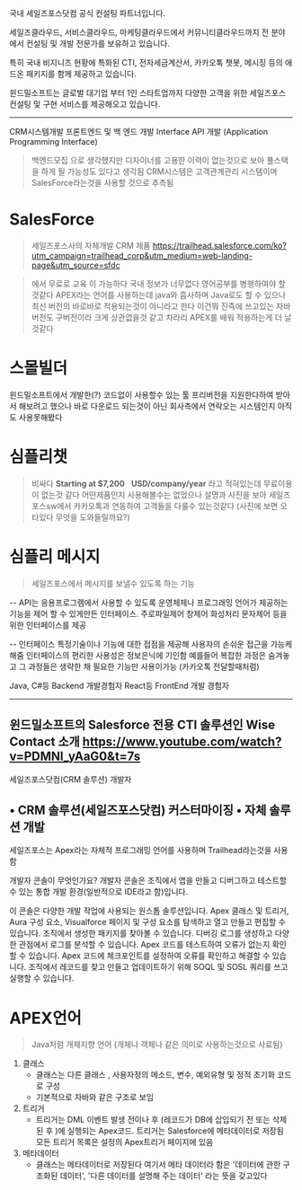 국내 세일즈포스닷컴 공식 컨설팅 파트너입니다.

세일즈클라우드, 서비스클라우드, 마케팅클라우드에서 커뮤니티클라우드까지 전 분야에서 컨설팅 및 개발 전문가를 보유하고 있습니다.

특히 국내 비지니즈 현황에 특화된 CTI, 전자세금계산서, 카카오톡 챗봇, 메시징 등의 애드온 패키지를 함께 제공하고 있습니다.

윈드밀소프트는 글로벌 대기업 부터 1인 스타트업까지
다양한 고객을 위한 세일즈포스 컨설팅 및 구현 서비스를 제공해오고 있습니다.

----------------------------------------------

CRM시스템개발
프론트엔드 및 백 엔드 개발
Interface API 개발
(Application Programming Interface)

> 백엔드모집 으로 생각했지만 디자이너를 고용한 이력이 없는것으로 보아 풀스택을 하게 될 가능성도 있다고 생각됨
> CRM시스템은 고객관계관리 시스템이며 SalesForce라는것을 사용할 것으로 추측됨

# SalesForce

>세일즈포스사의 자체개발 CRM 제품
https://trailhead.salesforce.com/ko?utm_campaign=trailhead_corp&utm_medium=web-landing-page&utm_source=sfdc

>에서 무료로 교육 이 가능하다
>국내 정보가 너무없다 영어공부를 병행하여야 할것같다
>APEX라는 언어를 사용하는데 java와 흡사하며 Java로도 할 수 있으나
>최신 버전의 바로바로 적용되는것이 아니라고 한다
>이건뭐 진즉에 쓰고있는 자바버전도 구버전이라 크게 상관없을것 같고
>차라리 APEX를 배워 적용하는게 더 날것같다


# 스몰빌더
윈드밀소프트에서 개발한(?) 코드없이 사용할수 있는 툴
프리버전을 지원한다하여 받아서 해보려고 했으나
바로 다운로드 되는것이 아닌 회사측에서 연락오는 시스템인지 아직도 사용못해봤다

# 심플리챗
>비싸다
>**Starting at $7,200**   **USD/company/year**
>라고 적혀있는데
>무료이용이 없는것 같다 어떤제품인지 사용해볼수는 없었으나
>설명과 사진을 보아 세일즈포스sw에서 카카오톡과 연동하여
>고객들을 다룰수 있는것같다
>(사진에 보면 오타있다 무엇을 도와들릴까요?)

# 심플리 메시지
> 세일즈포스에서 메시지를 보낼수 있도록 하는 기능



--
API는 응용프로그램에서 사용할 수 있도록 운영체제나 프로그래밍 언어가 제공하는 기능을 제어 할 수 있게만든 인터페이스.
주로파일제어 창제어 화성처리 문자제어 등을 위한 인터페이스를 제공

--
인터페이스
특정기술이나 기능에 대한 접점을 제공해 사용자의 손쉬운 접근을 가능케해줌 인터페이스의 편리한 사용성은 정보은닉에 기인함
예를들어 복잡한 과정은 숨겨놓고 그 과정들은 생략한 채 필요한 기능만 사용이가능 (카카오톡 전달할때처럼)

Java, C#등 Backend 개발경험자
React등 FrontEnd 개발 경험자

----------------------------------------------

윈드밀소프트의 Salesforce 전용 CTI 솔루션인 Wise Contact 소개
https://www.youtube.com/watch?v=PDMNl_yAaG0&t=7s
-----------------------------------------------
세일즈포스닷컴(CRM 솔루션) 개발자

• CRM 솔루션(세일즈포스닷컴) 커스터마이징
• 자체 솔루션 개발
-------------------------------------

세일즈포스는 Apex라는 자체적 프로그래밍 언어를 사용하며
Trailhead라는것을 사용함

개발자 콘솔이 무엇인가요?
개발자 콘솔은 조직에서 앱을 만들고 디버그하고 테스트할 수 있는 통합 개발 환경(일반적으로 IDE라고 함)입니다.

이 콘솔은 다양한 개발 작업에 사용되는 원스톱 솔루션입니다.
Apex 클래스 및 트리거, Aura 구성 요소, Visualforce 페이지 및 구성 요소를 탐색하고 열고 만들고 편집할 수 있습니다.
조직에서 생성한 패키지를 찾아볼 수 있습니다.
디버깅 로그를 생성하고 다양한 관점에서 로그를 분석할 수 있습니다.
Apex 코드를 테스트하여 오류가 없는지 확인할 수 있습니다.
Apex 코드에 체크포인트를 설정하여 오류를 확인하고 해결할 수 있습니다.
조직에서 레코드를 찾고 만들고 업데이트하기 위해 SOQL 및 SOSL 쿼리를 쓰고 실행할 수 있습니다.

# APEX언어
> Java처럼 개체지향 언어 (개체나 객체나 같은 의미로 사용하는것으로 사료됨)

1. 클래스
   - 클래스는 다른 클래스 , 사용자정의 메소드, 변수, 예외유형 및 정적 초기화 코드로 구성
   - 기본적으로 자바와 같은 구조로 보임
2. 트리거
   - 트리거는 DML 이벤트 발생 전이나 후 (레코드가 DB에 삽입되기 전 또는 삭제된 후 )에 실행되는 Apex코드. 트리거는 Salesforce에 메타데이터로 저장됨 모든 트리거 목록은 설정의 Apex트리거 페이지에 있음
3. 메타데이터
   - 클래스는 메타데이터로 저장된다 여기서 메타 데이터라 함은 '데이터에 관한 구조화된 데이터', '다른 데이터를 설명해 주는 데이터' 라는 뜻을 갖고있다
